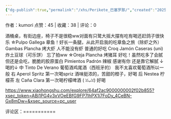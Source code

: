 ```yaml
---
{"dg-publish":true,"permalink":"/xhs/Perikete_巴塞罗那/","created":"2025-03-17T22:06:58.203+08:00","updated":"2025-03-17T22:06:58.204+08:00"}
---
```


作者：kumori
点赞：45   |   收藏：38   |   评论：0

酒桶桌，有街边座，椅子不是很稳ww对面有只鹭大摇大摆有吃有喝还赶鸽子很快乐
☆Pulpo Gallega 章鱼！好长一条腿，从此开启我的吃章鱼之旅（除虾之外）
Gambas Plancha 烤大虾 人不能没有虾 普通的好吃
Croq Jamón Caseras (uni)  炸土豆球（可乐饼） 忘了拍ww
☆Oreja Plancha 烤猪耳 好吃！虽然吃多了会腻但还是会吃，脆脆的胶原蛋白
Pimientos Padrón 辣椒 感谢有你 还是靠它解腻
↓喝的↓
中 Tinto De Verano 葡萄酒鸡尾酒（西班牙的） 我不太喜欢葡萄酒所以一般
右 Aperol Spritz 第一次喝spriz 酒味挺浓的，苦甜的橙子，好喝
后 Nestea 柠檬茶
左 Caña Clara 第一次喝柠檬啤酒 ( ꈍᴗꈍ) 好喝

https://www.xiaohongshu.com/explore/64af2ac9000000002f02b855?xsec_token=ABj1PG4v3xVOeEBfG9FP7lhPX1i7FoDy_4CeBN-Gx8mDw=&xsec_source=pc_user

评论区：===========

